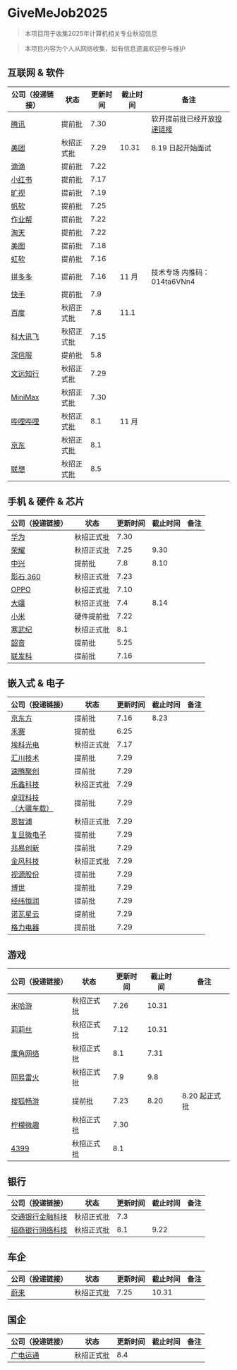 # GiveMeJob2025

> 本项目用于收集2025年计算机相关专业秋招信息

> 本项目内容为个人从网络收集，如有信息遗漏欢迎参与维护

## 互联网 & 软件

| 公司（投递链接）                                                                                                                                       | 状态       | 更新时间 | 截止时间 | 备注                                                                |
| ------------------------------------------------------------------------------------------------------------------------------------------------------ | ---------- | -------- | -------- | ------------------------------------------------------------------- |
| [腾讯](https://join.qq.com/index.html)                                                                                                                    | 提前批     | 7.30     |          | 软开提前批已经开放[投递链接](https://join.qq.com/post.html?query=p_16) |
| [美团](https://zhaopin.meituan.com/web/home)                                                                                                              | 秋招正式批 | 7.29     | 10.31    | 8.19 日起开始面试                                                   |
| [滴滴](https://campus.didiglobal.com/campus_apply/didiglobal/96064#/)                                                                                     | 提前批     | 7.22     |          |                                                                     |
| [小红书](https://job.xiaohongshu.com/campus/redstar)                                                                                                      | 提前批     | 7.17     |          |                                                                     |
| [旷视](https://app.mokahr.com/campus_apply/megviihr/38642#/)                                                                                              | 提前批     | 7.19     |          |                                                                     |
| [帆软](https://join.fanruan.com/)                                                                                                                         | 提前批     | 7.25     |          |                                                                     |
| [作业帮](https://app.mokahr.com/campus-recruitment/zuoyebang/39595?sourceToken=4c8b67982f289510ebc037901737889f#/)                                        | 提前批     | 7.22     |          |                                                                     |
| [淘天](https://talent.taotian.com/campus/position-list?campusType=star)                                                                                   | 提前批     | 7.22     |          |                                                                     |
| [美图](https://campus.meitu.com/campus-recruitment/meitu/54138/#/)                                                                                        | 提前批     | 7.18     |          |                                                                     |
| [虹软](https://www.arcsoft.com.cn/job/JobList.html)                                                                                                       | 提前批     | 7.16     |          |                                                                     |
| [拼多多](https://careers.pinduoduo.com/campus/grad/technical-session)                                                                                     | 提前批     | 7.16     | 11 月    | 技术专场   内推码：014ta6VNn4                                       |
| [快手](https://campus.kuaishou.cn/recruit/campus/e/#/campus/jobs?pageNum=1&positionLabel=kstar)                                                           | 提前批     | 7.9      |          |                                                                     |
| [百度](https://talent.baidu.com/jobs/campus)                                                                                                              | 秋招正式批 | 7.8      | 11.1     |                                                                     |
| [科大讯飞](https://campus.iflytek.com/)                                                                                                                   | 秋招正式批 | 7.15     |          |                                                                     |
| [深信服](https://hr.sangfor.com/campucompon/schoolRecruitment)                                                                                            | 提前批     | 5.8      |          |                                                                     |
| [文远知行](https://www.weride.ai/zh/careers)                                                                                                              | 秋招正式批 | 7.29     |          |                                                                     |
| [MiniMax](https://vrfi1sk8a0.jobs.feishu.cn/379481/?keywords=&category=&location=&project=&type=&job_hot_flag=&current=1&limit=10&functionCategory=&tag=) | 秋招正式批 | 7.30     |          |                                                                     |
| [哔哩哔哩](https://jobs.bilibili.com/campus)                                                                                                              | 秋招正式批 | 8.1      | 11 月    |                                                                     |
| [京东](https://campus.jd.com/home#/)                                                                                                                      | 秋招正式批 | 8.1      |          |                                                                     |
| [联想](https://talent.lenovo.com.cn/campus)                                                                                                               | 秋招正式批 | 8.5      |          |                                                                     |

## 手机 & 硬件 & 芯片

| 公司（投递链接）                                                                                                              | 状态       | 更新时间 | 截止时间 | 备注 |
| ----------------------------------------------------------------------------------------------------------------------------- | ---------- | -------- | -------- | ---- |
| [华为](https://career.huawei.com/reccampportal/portal5/campus-recruitment.html)                                                  | 秋招正式批 | 7.30     |          |      |
| [荣耀](https://www.honor.com/cn/career/)                                                                                         | 秋招正式批 | 7.25     | 9.30     |      |
| [中兴](https://job.zte.com.cn/cn/campus-recruitment/Recruitment_positions/freshstudent.html)                                     | 提前批     | 7.8      | 8.10     |      |
| [影石 360](https://www.insta360.com/cn/jobs)                                                                                     | 秋招正式批 | 7.23     |          |      |
| [OPPO](https://careers.oppo.com/university/oppo/campus/)                                                                         | 秋招正式批 | 7.10     |          |      |
| [大疆](https://we.dji.com/zh-CN/campus/recruitment?from=sec_nav)                                                                 | 秋招正式批 | 7.4      | 8.14     |      |
| [小米](https://hr.xiaomi.com/campus)                                                                                             | 硬件提前批 | 7.22     |          |      |
| [寒武纪](https://app.mokahr.com/campus-recruitment/cambricon/44201#/)                                                            | 秋招正式批 | 8.1      |          |      |
| [韶音](https://app.mokahr.com/campus_apply/aftershokzhr/36940?recommendCode=DSsCyWG6#/page/%E6%A0%A1%E5%9B%AD%E6%8B%9B%E8%81%98) | 提前批     | 5.25     |          |      |
| [联发科](https://mediatek.zhiye.com/campus)                                                                                      | 提前批     | 7.16     |          |      |

## 嵌入式 & 电子

| 公司（投递链接）                                                              | 状态       | 更新时间 | 截止时间 | 备注 |
| ----------------------------------------------------------------------------- | ---------- | -------- | -------- | ---- |
| [京东方](https://campus.boe.com/)                                                | 提前批     | 7.16     | 8.23     |      |
| [禾赛](https://www.hesaitech.com/cn/join)                                        | 提前批     | 6.25     |          |      |
| [埃科光电](http://career.i-tek.cn/front.home.index/schoolIndex)                  | 秋招正式批 | 7.17     |          |      |
| [汇川技术](https://inovance.zhiye.com/campus)                                    | 提前批     | 7.29     |          |      |
| [速腾聚创](https://www.robosense.cn/about/joinus)                                | 提前批     | 7.29     |          |      |
| [乐鑫科技](https://www.espressif.com/zh-hans/join-us/campus-recruitment)         | 秋招正式批 | 7.29     |          |      |
| [卓驭科技<br />（大疆车载）](https://www.zyt.com/zh)                             | 提前批     | 7.29     |          |      |
| [恩智浦](https://www.nxp.com.cn/company/about-nxp/careers:CAREERS)               | 秋招正式批 | 7.29     |          |      |
| [复旦微电子](http://campus.51job.com/fmsh/jobs.html)                             | 提前批     | 7.29     |          |      |
| [兆易创新](https://www.gigadevice.com.cn/about/career)                           | 提前批     | 7.29     |          |      |
| [金风科技](https://www.goldwind.com/cn/career/)                                  | 秋招正式批 | 7.29     |          |      |
| [视源股份](http://www.cvte.com/joins/index.html)                                 | 提前批     | 7.29     |          |      |
| [博世](https://app.mokahr.com/campus-recruitment/bosch/73873#/)                  | 提前批     | 7.29     |          |      |
| [经纬恒润](https://wecruit.hotjob.cn/SU62a93e760dcad45229a827cc/pb/index.html#/) | 提前批     | 7.29     |          |      |
| [诺瓦星云](https://www.novastar-led.cn/index/contactus/recruit.html)             | 提前批     | 7.29     |          |      |
| [格力电器](https://gree.zhiye.com/campus/?PageIndex=2)                           | 提前批     | 7.29     |          |      |

## 游戏

| 公司（投递链接）                                                                                                                                       | 状态       | 更新时间 | 截止时间 | 备注          |
| ------------------------------------------------------------------------------------------------------------------------------------------------------ | ---------- | -------- | -------- | ------------- |
| [米哈游](https://jobs.mihoyo.com/#/campus)                                                                                                                | 秋招正式批 | 7.26     | 10.31    |               |
| [莉莉丝](https://lilithgames.jobs.feishu.cn/campus/?keywords=&category=&location=&project=&type=&job_hot_flag=&current=1&limit=10&functionCategory=&tag=) | 秋招正式批 | 7.12     | 10.31    |               |
| [鹰角网络](https://jobs.hypergryph.com/campus_apply/hypergryph/26326#/)                                                                                   | 秋招正式批 | 8.1      | 7.31     |               |
| [网易雷火](https://leihuo.163.com/campus/#/)                                                                                                              | 秋招正式批 | 7.9      | 9.8      |               |
| [搜狐畅游](https://app.mokahr.com/campus-recruitment/cyou-inc/42233#/)                                                                                    | 提前批     | 7.23     | 8.20     | 8.20 起正式批 |
| [柠檬微趣](https://app.mokahr.com/apply/microfunhr/75944?sourceToken=e13bf4392e80dd910fc612a00736c831#/)                                                  | 秋招正式批 | 7.30     |          |               |
| [4399](http://web.4399.com/campus/)                                                                                                                       | 秋招正式批 | 8.1      |          |               |

## 银行

| 公司（投递链接）                                                              | 状态       | 更新时间 | 截止时间 | 备注 |
| ----------------------------------------------------------------------------- | ---------- | -------- | -------- | ---- |
| [交通银行金融科技](https://www.bocomfintech.com.cn/p1/zxns.html)                 | 秋招正式批 | 7.3      |          |      |
| [招商银行网络科技](https://cmbntjob.cmbchina.com/pages/schoolRecruit/index.html) | 秋招正式批 | 8.1      | 9.22     |      |

## 车企

| 公司（投递链接）               | 状态       | 更新时间 | 截止时间 | 备注 |
| ------------------------------ | ---------- | -------- | -------- | ---- |
| [蔚来](https://campus.nio.com/#/) | 秋招正式批 | 7.25     | 10.31    |      |



## 国企

| 公司（投递链接）                                                | 状态       | 更新时间 | 截止时间 | 备注 |
| --------------------------------------------------------------- | ---------- | -------- | -------- | ---- |
| [广电运通](https://app.mokahr.com/campus_apply/grgbanking/39448#/) | 秋招正式批 | 8.4      |          |      |
